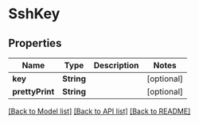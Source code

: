 # SshKey

## Properties
Name | Type | Description | Notes
------------ | ------------- | ------------- | -------------
**key** | **String** |  | [optional] 
**prettyPrint** | **String** |  | [optional] 

[[Back to Model list]](../README.md#documentation-for-models) [[Back to API list]](../README.md#documentation-for-api-endpoints) [[Back to README]](../README.md)


